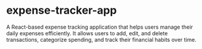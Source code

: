 # expense-tracker-app
A React-based expense tracking application that helps users manage their daily expenses efficiently. It allows users to add, edit, and delete transactions, categorize spending, and track their financial habits over time.
